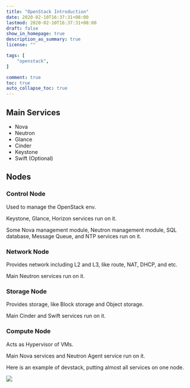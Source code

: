 ```yaml
---
title: "OpenStack Introduction"
date: 2020-02-10T16:37:31+08:00
lastmod: 2020-02-10T16:37:31+08:00
draft: false
show_in_homepage: true
description_as_summary: true
license: ""

tags: [
    "openstack",
]

comment: true
toc: true
auto_collapse_toc: true
---
```

## Main Services

- Nova
- Neutron
- Glance
- Cinder
- Keystone
- Swift (Optional)

## Nodes

### Control Node
Used to manage the OpenStack env.

Keystone, Glance, Horizon services run on it.

Some Nova management module, Neutron management module,
SQL database, Message Queue, and NTP services run on it.

### Network Node
Provides network including L2 and L3, like route, NAT, DHCP, and etc.

Main Neutron services run on it.

### Storage Node
Provides storage, like Block storage and Object storage.

Main Cinder and Swift services run on it.

### Compute Node
Acts as Hypervisor of VMs.

Main Nova services and Neutron Agent service run on it.

Here is an example of devstack, putting almost all services on one node.

![](/images/openstack-intro-devstack_layout.jpg)

